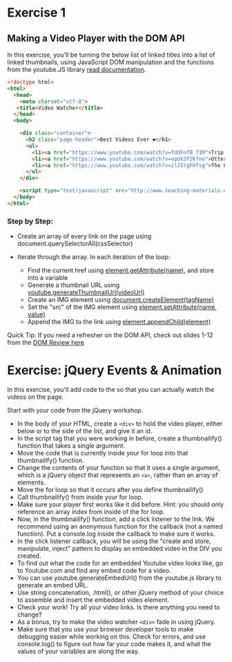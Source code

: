 # Exercise 1

## Making a Video Player with the DOM API

In this exercise, you'll be turning the below list of linked titles into a list of linked thumbnails, using JavaScript DOM manipulation and the functions from the youtube.JS library [read documentation](https://www.teaching-materials.org/_deprecated/jquery/youtube_doc.html).

```html
<!doctype html>
<html>
  <head>
    <meta charset="utf-8">
   <title>Video Watcher</title>
  </head>
  <body>

    <div class="container">
      <h2 class="page-header">Best Videos Ever ❤</h1>
      <ul>
        <li><a href="https://www.youtube.com/watch?v=TddFnTB_7IM">Trip through the 80s</a></li>
        <li><a href="https://www.youtube.com/watch?v=epUk3T2Kfno">Otters Holding Hands</a></li>
        <li><a href="https://www.youtube.com/watch?v=il2IrgFHfsg">The Ooooh Cat</a></li>
      </ul>
    </div>

    <script type="text/javascript" src="http://www.teaching-materials.org/common/youtube.js"></script>
  </body>
</html>
```

### Step by Step:
- Create an array of every link on the page using document.querySelectorAll(cssSelector)
- Iterate through the array. In each iteration of the loop:

    - Find the current href using [element.getAttribute(name)](https://developer.mozilla.org/en-US/docs/DOM/element.getAttribute), and store into a variable
    - Generate a thumbnail URL using [youtube.generateThumbnailUrl(videoUrl)](http://www.teaching-materials.org/jquery/youtube_doc.html)
    - Create an IMG element using [document.createElement(tagName)](https://developer.mozilla.org/en-US/docs/DOM/document.createElement)
    - Set the "src" of the IMG element using [element.setAttribute(name, value)](https://developer.mozilla.org/en-US/docs/DOM/element.setAttribute)
    - Append the IMG to the link using [element.appendChild(element)](https://developer.mozilla.org/en-US/docs/DOM/Node.appendChild)

Quick Tip: If you need a refresher on the DOM API, check out slides 1-12 from the [DOM Review here](http://www.teaching-materials.org/jsdom/)


# Exercise: jQuery Events & Animation

In this exercise, you'll add code to the so that you can actually watch the videos on the page.

Start with your code from the jQuery workshop.

- In the body of your HTML, create a ```<div>``` to hold the video player, either below or to the side of the list, and give it an id.
- In the script tag that you were working in before, create a thumbnailify() function that takes a single argument.
- Move the code that is currently inside your for loop into that thumbnailify() function.
- Change the contents of your function so that it uses a single argument, which is a jQuery object that represents an `<a>`, rather than an array of elements.
- Move the for loop so that it occurs after you define thumbnailify()
- Call thumbnailify() from inside your for loop.
- Make sure your player first works like it did before. Hint: you should only reference an array index from inside of the for loop.
- Now, in the thumbnailify() function, add a click listener to the link. We recommend using an anonymous function for the callback (not a named function). Put a console.log inside the callback to make sure it works.
- In the click listener callback, you will be using the "create and store, manipulate, inject" pattern to display an embedded video in the DIV you created.
- To find out what the code for an embedded Youtube video looks like, go to Youtube.com and find any embed code for a video.
- You can use youtube.generateEmbedUrl() from the youtube.js library to generate an embed URL.
- Use string concatenation, .html(), or other jQuery method of your choice to assemble and insert the embedded video element.
- Check your work! Try all your video links. Is there anything you need to change?
- As a bonus, try to make the video watcher ```<div>``` fade in using jQuery.
- Make sure that you use your browser developer tools to make debugging easier while working on this. Check for errors, and use console.log() to figure out how far your code makes it, and what the values of your variables are along the way.

